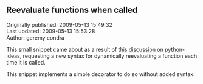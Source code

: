 ## Reevaluate functions when called  
Originally published: 2009-05-13 15:49:32  
Last updated: 2009-05-13 15:53:28  
Author: geremy condra  
  
This small snippet came about as a result of [this discussion](http://groups.google.com/group/python-ideas/browse_thread/thread/92cf3f55919a8510/9e39950144daa9bb) on python-ideas, requesting a new syntax for dynamically reevaluating a function each time it is called.

This snippet implements a simple decorator to do so without added syntax.